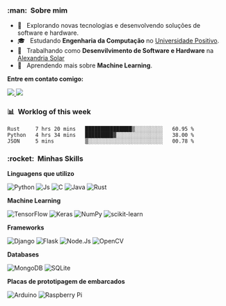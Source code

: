 <!--<img align='right' src="https://github-readme-stats.vercel.app/api?username=JoaoRigonNeto&show_icons=true&title_color=783c00&text_color=af552e&icon_color=783c00&bg_color=f8efd4&cache_seconds=2300">-->

<h3>:man: &nbsp;Sobre mim </h3>

- 🤔 &nbsp; Explorando novas tecnologias e desenvolvendo soluções de software e hardware.
- 🎓 &nbsp; Estudando **Engenharia da Computação** no <a href="https://www.up.edu.br/">Universidade Positivo</a>.
- 💼 &nbsp; Trabalhando como **Desenvilvimento de Software e Hardware** na <a href="https://alexandria.solar/">Alexandria Solar</a>
- 🌱 &nbsp; Aprendendo mais sobre **Machine Learning**.


**Entre em contato comigo:**

<a href="https://www.linkedin.com/in/joaoalceurigonneto/">
  <img src="https://img.shields.io/badge/LinkedIn-0077B5?style=for-the-badge&logo=linkedin&logoColor=white" />
</a>
<a href="https://mail.google.com/mail/u/0/?fs=1&to=joao.alceu.rigon@gmail.com&tf=cm">
<img src="https://img.shields.io/badge/Gmail-D14836?style=for-the-badge&logo=gmail&logoColor=white" />
</a>


<h3>📊 &nbsp;Worklog of this week</h3>

<!--START_SECTION:waka-->
```text
Rust     7 hrs 20 mins   ███████████████▒░░░░░░░░░   60.95 % 
Python   4 hrs 34 mins   █████████▓░░░░░░░░░░░░░░░   38.00 % 
JSON     5 mins          ▒░░░░░░░░░░░░░░░░░░░░░░░░   00.78 % 
```
<!--END_SECTION:waka-->


<h3> :rocket: &nbsp;Minhas Skills </h3>

**Linguagens que utilizo**

![Python](https://img.shields.io/badge/Python-14354C?style=for-the-badge&logo=python&logoColor=white)
![Js](https://img.shields.io/badge/JavaScript-323330?style=for-the-badge&logo=javascript&logoColor=F7DF1E)
![C](https://img.shields.io/badge/C-00599C?style=for-the-badge&logo=c&logoColor=white)
![Java](https://img.shields.io/badge/Java-ED8B00?style=for-the-badge&logo=java&logoColor=whit)
![Rust](https://img.shields.io/badge/Rust-000000?style=for-the-badge&logo=rust&logoColor=white)

**Machine Learning**

![TensorFlow](https://img.shields.io/badge/TensorFlow-%23FF6F00.svg?style=for-the-badge&logo=TensorFlow&logoColor=white)
![Keras](https://img.shields.io/badge/Keras-%23D00000.svg?style=for-the-badge&logo=Keras&logoColor=white)
![NumPy](https://img.shields.io/badge/numpy-%23013243.svg?style=for-the-badge&logo=numpy&logoColor=white)
![scikit-learn](https://img.shields.io/badge/scikit--learn-%23F7931E.svg?style=for-the-badge&logo=scikit-learn&logoColor=white)

**Frameworks**

![Django](https://img.shields.io/badge/Django-092E20?style=for-the-badge&logo=django&logoColor=white)
![Flask](https://img.shields.io/badge/Flask-000000?style=for-the-badge&logo=flask&logoColor=white)
![Node.Js](https://img.shields.io/badge/Node.js-43853D?style=for-the-badge&logo=node.js&logoColor=white)
![OpenCV](https://img.shields.io/badge/opencv-%23white.svg?style=for-the-badge&logo=opencv&logoColor=white)

**Databases**

![MongoDB](https://img.shields.io/badge/MongoDB-4EA94B?style=for-the-badge&logo=mongodb&logoColor=white)
![SQLite](https://img.shields.io/badge/sqlite-%2307405e.svg?style=for-the-badge&logo=sqlite&logoColor=white)


 **Placas de prototipagem de embarcados**
 
 ![Arduino](https://img.shields.io/badge/-Arduino-00979D?style=for-the-badge&logo=Arduino&logoColor=white)
 ![Raspberry Pi](https://img.shields.io/badge/-RaspberryPi-C51A4A?style=for-the-badge&logo=Raspberry-Pi)

